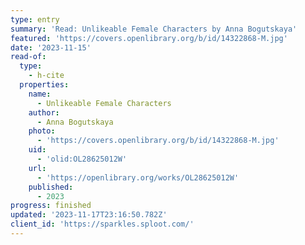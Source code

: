 ```yaml
---
type: entry
summary: 'Read: Unlikeable Female Characters by Anna Bogutskaya'
featured: 'https://covers.openlibrary.org/b/id/14322868-M.jpg'
date: '2023-11-15'
read-of:
  type:
    - h-cite
  properties:
    name:
      - Unlikeable Female Characters
    author:
      - Anna Bogutskaya
    photo:
      - 'https://covers.openlibrary.org/b/id/14322868-M.jpg'
    uid:
      - 'olid:OL28625012W'
    url:
      - 'https://openlibrary.org/works/OL28625012W'
    published:
      - 2023
progress: finished
updated: '2023-11-17T23:16:50.782Z'
client_id: 'https://sparkles.sploot.com/'
---
```


